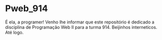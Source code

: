 # Pweb_914
É ela, a programer! Venho lhe informar que este repositório é dedicado a disciplina de Programação Web II para a turma 914. Beijinhos interneticos. Até logo.
